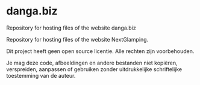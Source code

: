 # danga.biz
Repository for hosting files of the website danga.biz

Repository for hosting files of the website NextGlamping.

Dit project heeft geen open source licentie. Alle rechten zijn voorbehouden.

Je mag deze code, afbeeldingen en andere bestanden niet kopiëren, verspreiden, aanpassen of gebruiken zonder uitdrukkelijke schriftelijke toestemming van de auteur.
